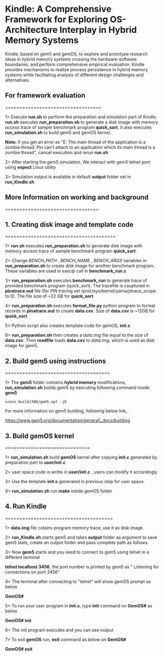 # Kindle: A Comprehensive Framework for Exploring OS-Architecture Interplay in Hybrid Memory Systems

Kindle, based on gem5 and gemOS, to explore and prototype research ideas in hybrid memory systems crossing the hardware-software boundaries, and perform comprehensive empirical evaluation. Kindle provides mechanisms to realize process persistence in hybrid memory systems while facilitating analysis of different design challenges and alternatives.

## For framework evaluation
==================================

1> Execute **run.sh** to perform the preparation and simulation part of Kindle. **run.sh** executes **run_preparation.sh** to  generate a disk image with memory access trace of sample benchmark program **quick\_sort**. It also executes **run_simulation.sh** to build gem5 and gemOS kernel.

**Note:** if you get an error as "E: The main thread of the application is a zombie thread. Pin can't attach to an application which its main thread is a zombie thread", cancel execution and rerun **run.sh**

2> After starting the gem5 simulation, We interact with gem5 telnet port using **expect** Linux utility

3> Simulation output is available in default **output** folder set in **run_Kindle.sh**

## More Information on working and background
=================================

## 1. Creating disk image and template code
=======================================

1> **run.sh** executes **run_preparation.sh** to  generate disk image with memory access trace of sample benchmark program **quick\_sort**.

2> Change *BENCH\_PATH* , *BENCH\_NAME* , *BENCH\_ARGS* variables in **run_preparation.sh** to create disk image for another benchmark program. These variables are used in *execlp* call in **benchmark\_run.c**

3> **run_preparation.sh** executes **benchmark\_run** to generate trace of provided benchmark program (quick\_sort). The tracefile is cauptured in **pinatrace.out** file (for PIN tracing set /proc/sys/kernel/yama/ptrace\_scope to 0). The file size of ~22 GB for **quick\_sort**

4> **run_preparation.sh** executes **format\_file.py** python program to format records in **pinatrace.out** to create **data.csv**. Size of **data.csv** is ~12GB for **quick\_sort**

5> Python script also creates template code for gemOS, **init.c**

6> **run_preparation.sh** then creates a *data.img* file equal to the size of **data.csv**. Then **readfile** loads **data.csv** to *data.img*, which is used as disk image for gem5.

## 2. Build gem5 using instructions 
=====================================

1> The **gem5** folder contains **hybrid memory** modifications, **run_simulation.sh** builds gem5 by executing following command inside **gem5**

`scons build/X86/gem5.opt -j8`

For more information on gem5 building, following below link,

https://www.gem5.org/documentation/general\_docs/building

## 3. Build gemOS kernel
==============================

1> **run_simulation.sh** build **gemOS** kernel after copying **init.c** generated by preparation part to **user/init.c** 

2> user space code is writte in **user/init.c** , users can modify it accordingly

3> Use the template **init.c** generated in previous step for user space.

4>  **run_simulation.sh** run **make** inside gemOS folder

## 4. Run Kindle
======================================

1> **data.img** file cotains program memory trace, use it as disk image.

2> **run_Kindle.sh** starts gem5 and takes **output** folder as argument to save gem5 stats, create an output folder and pass complete path as follows.

3> Now **gem5** starts and you need to connect to gem5 using telnet in a different terminal

**telnet localhost 3456**, the port number is printed by gem5 as " Listening for connections on port 3456"

4> The terminal after connecting to "telnet" will show gemOS prompt as below

**GemOS#**

5> To run your user program in **init.c**, type **init** command on **GemOS#** as below

**GemOS# init**

6> The init program executes and you can see output

7> To exit **gemOS** run, **exit** command as below on **GemOS#**

**GemOS# exit**



